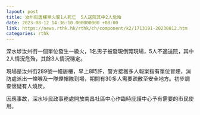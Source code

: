 ```yaml
---
layout: post
title: 汝州街唐樓單火警1人死亡　5人送院其中2人危殆
date: 2023-08-12 14:36:10.000000000 +08:00
link: https://news.rthk.hk/rthk/ch/component/k2/1713191-20230812.htm
categories: rthk
---
```


深水埗汝州街一個單位發生一級火，1名男子被發現倒斃現場，5人不適送院，其中2人情況危殆，其餘3人情況穩定。

現場是汝州街289號一幢唐樓，早上8時許，警方接獲多人報案指有單位冒煙，消防處派出一條喉及一隊煙帽隊到場，期間有30多人需要疏散至安全地方。初步調查懷疑有人燒炭。

因應事故，深水埗民政事務處開放南昌社區中心作臨時庇護中心予有需要的市民使用。
